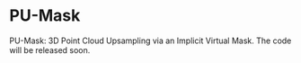 # PU-Mask
PU-Mask: 3D Point Cloud Upsampling via an Implicit Virtual Mask.  The code will be released soon.
